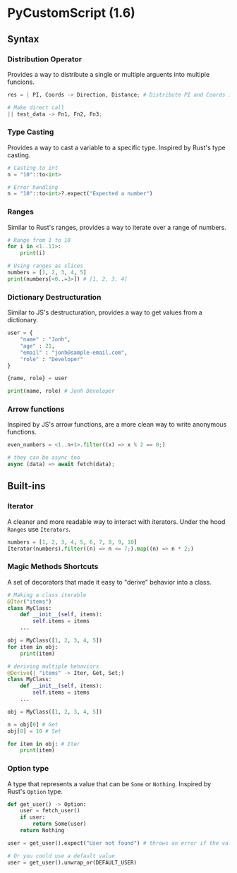 # PyCustomScript (1.6)

## Syntax

### Distribution Operator
Provides a way to distribute a single or multiple arguents into multiple funcions.
```py
res = | PI, Coords -> Direction, Distance; # Distribute PI and Coords into the Direction and Distance functions

# Make direct call
|| test_data -> Fn1, Fn2, Fn3;
``` 

### Type Casting 
Provides a way to cast a variable to a specific type. Inspired by Rust's type casting.
```py
# Casting to int
n = "10"::to<int>

# Error handling
n = "10"::to<int>?.expect("Expected a number")
```

### Ranges
Similar to Rust's ranges, provides a way to iterate over a range of numbers. 
```py
# Range from 1 to 10
for i in <1..11>:
    print(i)

# Using ranges as slices
numbers = [1, 2, 3, 4, 5]
print(numbers[<0..=3>]) # [1, 2, 3, 4]
```


### Dictionary Destructuration
Similar to JS's destructuration, provides a way to get values from a dictionary.
```py
user = {
    "name" : "Jonh",
    "age" : 21,
    "email" : "jonh@sample-email.com",
    "role" : "Developer"
}

{name, role} = user

print(name, role) # Jonh Developer
```

### Arrow functions
Inspired by JS's arrow functions, are a more clean way to write anonymous functions.
```py
even_numbers = <1..n+1>.filter((x) => x % 2 == 0;)

# they can be async too
async (data) => await fetch(data);
```
## Built-ins

### Iterator 
A cleaner and more readable way to interact with iterators.
Under the hood `Ranges` use `Iterators`.
```py
numbers = [1, 2, 3, 4, 5, 6, 7, 8, 9, 10]
Iterator(numbers).filter((n) => n <= 7;).map((n) => n * 2;) 
```

### Magic Methods Shortcuts
A set of decorators that made it easy to "derive" behavior into a class.


```py
# Making a class iterable
@Iter("items")
class MyClass:
    def __init__(self, items):
        self.items = items
    ...

obj = MyClass([1, 2, 3, 4, 5])
for item in obj:
    print(item)

# deriving multiple behaviors
@Derive(| "items" -> Iter, Get, Set;)
class MyClass:
    def __init__(self, items):
        self.items = items
    ...

obj = MyClass([1, 2, 3, 4, 5])

n = obj[0] # Get
obj[0] = 10 # Set

for item in obj: # Iter
    print(item)
``` 

### Option type
A type that represents a value that can be `Some` or `Nothing`. Inspired by Rust's `Option` type.
```py
def get_user() -> Option:
    user = fetch_user()
    if user:
        return Some(user)
    return Nothing

user = get_user().expect("User not found") # throws an error if the value is Nothing

# Or you could use a default value
user = get_user().unwrap_or(DEFAULT_USER)
```